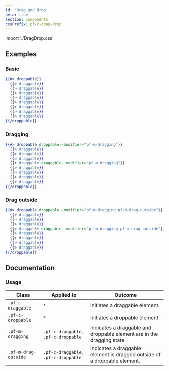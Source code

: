 ```yaml
---
id: 'Drag and drop'
beta: true
section: components
cssPrefix: pf-c-drag-drop
---
```


import './DragDrop.css'

## Examples
### Basic
```hbs
{{#> droppable}}
  {{> draggable}}
  {{> draggable}}
  {{> draggable}}
  {{> draggable}}
  {{> draggable}}
  {{> draggable}}
  {{> draggable}}
  {{> draggable}}
{{/droppable}}
```

### Dragging
```hbs
{{#> droppable droppable--modifier="pf-m-dragging"}}
  {{> draggable}}
  {{> draggable}}
  {{> draggable}}
  {{> draggable draggable--modifier="pf-m-dragging"}}
  {{> draggable}}
  {{> draggable}}
  {{> draggable}}
  {{> draggable}}
{{/droppable}}
```

### Drag outside
```hbs
{{#> droppable droppable--modifier="pf-m-dragging pf-m-drag-outside"}}
  {{> draggable}}
  {{> draggable}}
  {{> draggable}}
  {{> draggable draggable--modifier="pf-m-dragging pf-m-drag-outside"}}
  {{> draggable}}
  {{> draggable}}
  {{> draggable}}
  {{> draggable}}
{{/droppable}}
```

## Documentation
### Usage
| Class | Applied to | Outcome |
| -- | -- | -- |
| `.pf-c-draggable` | `*` | Initiates a draggable element. |
| `.pf-c-droppable` | `*` | Initiates a droppable element. |
| `.pf-m-dragging` | `.pf-c-draggable`, `.pf-c-droppable` | Indicates a draggable and droppable element are in the dragging state. |
| `.pf-m-drag-outside` | `.pf-c-draggable`, `.pf-c-droppable` | Indicates a draggable element is dragged outside of a droppable element. |
